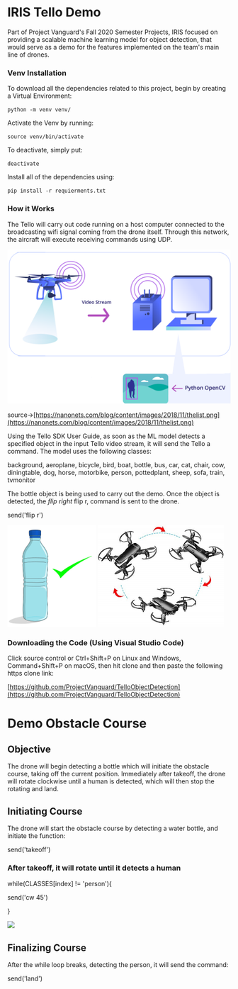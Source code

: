 # IRIS Tello Demo

Part of Project Vanguard's Fall 2020 Semester Projects, IRIS focused on providing a scalable machine learning model for object detection, that would serve as a demo for the features implemented on the team's main line of drones.
### Venv Installation

To download all the dependencies related to this project, begin by creating a Virtual Environment:

    python -m venv venv/

Activate the Venv by running:

    source venv/bin/activate

To deactivate, simply put:

    deactivate

Install all of the dependencies using:

    pip install -r requierments.txt
### How it Works

The Tello will carry out code running on a host computer connected to the broadcasting wifi signal coming from the drone itself. Through this network, the aircraft will execute receiving commands using UDP.

<img src="./IRIS%20Tello%20Demo%200c5e455c65a8456da11ddbd4c57b1610/diagram.png" alt="alt text" width="600"/>

source→[https://nanonets.com/blog/content/images/2018/11/thelist.png](https://nanonets.com/blog/content/images/2018/11/thelist.png)

Using the Tello SDK User Guide, as soon as the ML model detects a specified object in the input Tello video stream, it will send the Tello a command. The model uses the following classes:

background, aeroplane, bicycle, bird, boat, bottle, bus, car, cat, chair, cow,
diningtable, dog, horse, motorbike, person, pottedplant, sheep, sofa, train, tvmonitor

The bottle object is being used to carry out the demo. Once the object is detected, the *flip right* flip r, command is sent to the drone.

send('flip r')

<img src="./IRIS%20Tello%20Demo%200c5e455c65a8456da11ddbd4c57b1610/Draw-a-Water-Bottle-Step-11.jpg" alt="alt text" width="200"/>

<img src="./IRIS%20Tello%20Demo%200c5e455c65a8456da11ddbd4c57b1610/415yjHOgXVL.jpg" alt="alt text" width="285"/>

### Downloading the Code (Using Visual Studio Code)

Click source control or Ctrl+Shift+P on Linux and Windows, Command+Shift+P on macOS, then hit clone and then paste the following https clone link:

[https://github.com/ProjectVanguard/TelloObjectDetection](https://github.com/ProjectVanguard/TelloObjectDetection)

# Demo Obstacle Course

## Objective

The drone will begin detecting a bottle which will initiate the obstacle course, taking off the current position. Immediately after takeoff, the drone will rotate clockwise until a human is detected, which will then stop the rotating and land.

## Initiating Course

The drone will start the obstacle course by detecting a water bottle, and initiate the function:

send('takeoff')

### After takeoff, it will rotate until it detects a human

while(CLASSES[index] != 'person'){

send('cw 45')

}

<img src="https://thedatafrog.s3.amazonaws.com/media/images/Screen-Shot-2019-04-18-at-16.15.54.max-1000x500.png">

## Finalizing Course

After the while loop breaks, detecting the person, it will send the command:

send('land')